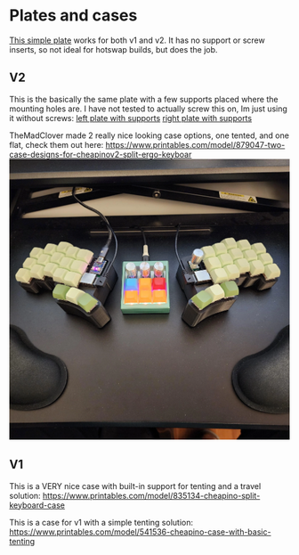 Plates and cases
================

[This simple plate](../plates/plate.stl) works for both v1 and v2.
It has no support or screw inserts, so not ideal for hotswap
builds, but does the job.

## V2

This is the basically the same plate with a few supports
placed where the mounting holes are. I have not tested to
actually screw this on, Im just using it without screws:
[left plate with supports](../plates/cheapino-plate-left.stl)
[right plate with supports](../plates/cheapino-plate-right.stl)

TheMadClover made 2 really nice looking case options, one tented,
and one flat, check them out here:
https://www.printables.com/model/879047-two-case-designs-for-cheapinov2-split-ergo-keyboar
![Case](images/cheapino_case.webp)

## V1

This is a VERY nice case with built-in support for tenting
and a travel solution:
https://www.printables.com/model/835134-cheapino-split-keyboard-case

This is a case for v1 with a simple tenting solution:
https://www.printables.com/model/541536-cheapino-case-with-basic-tenting
